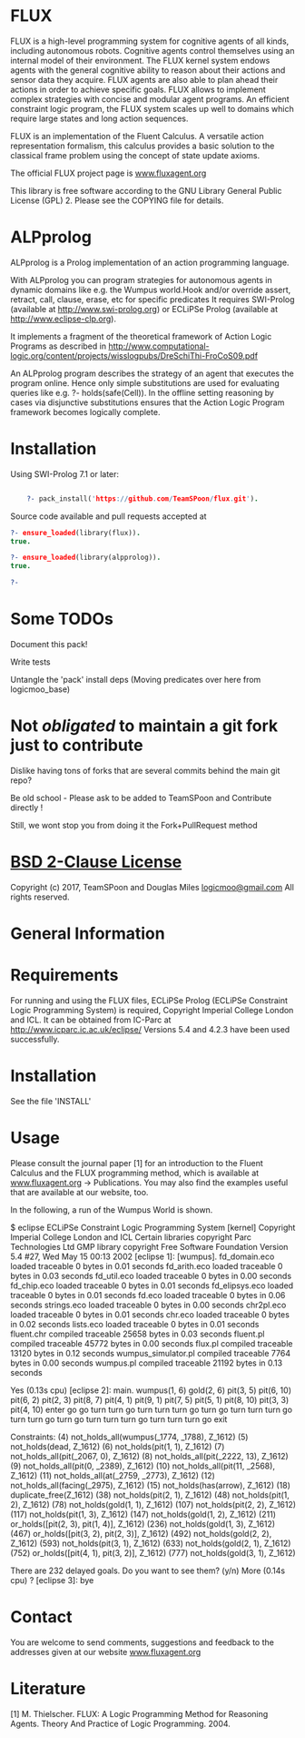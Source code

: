 # FLUX

FLUX is a high-level programming system for cognitive agents of all
kinds, including autonomous robots. Cognitive agents control themselves
using an internal model of their environment. The FLUX kernel system
endows agents with the general cognitive ability to reason about their
actions and sensor data they acquire. FLUX agents are also able to plan
ahead their actions in order to achieve specific goals. FLUX allows to
implement complex strategies with concise and modular agent programs. An
efficient constraint logic program, the FLUX system scales up well to
domains which require large states and long action sequences.

FLUX is an implementation of the Fluent Calculus. A versatile action
representation formalism, this calculus provides a basic solution to
the classical frame problem using the concept of state update axioms.

The official FLUX project page is www.fluxagent.org

This library is free software according to the GNU Library General Public
License (GPL) 2. Please see the COPYING file for details.

# ALPprolog 

ALPprolog is a Prolog implementation of an action programming language.

With ALPprolog you can program strategies for autonomous agents in dynamic domains like e.g. the Wumpus world.Hook and/or override assert, retract, call, clause, erase, etc for specific predicates
It requires SWI-Prolog (available at http://www.swi-prolog.org) or ECLiPSe Prolog (available at http://www.eclipse-clp.org).

It implements a fragment of the theoretical framework of Action Logic Programs
as described in http://www.computational-logic.org/content/projects/wisslogpubs/DreSchiThi-FroCoS09.pdf

An ALPprolog program describes the strategy of an agent that executes the program
online. Hence only simple substitutions are used for evaluating queries like
e.g. ?- holds(safe(Cell)). In the offline setting reasoning by cases via
disjunctive substitutions ensures that the Action Logic Program framework
becomes logically complete.

# Installation

Using SWI-Prolog 7.1 or later:

```prolog

    ?- pack_install('https://github.com/TeamSPoon/flux.git').

```

Source code available and pull requests accepted at


```prolog
?- ensure_loaded(library(flux)).
true.

?- ensure_loaded(library(alpprolog)).
true.

?- 

```


# Some TODOs

Document this pack!

Write tests

Untangle the 'pack' install deps 
(Moving predicates over here from logicmoo_base)


# Not _obligated_ to maintain a git fork just to contribute

Dislike having tons of forks that are several commits behind the main git repo?

Be old school - Please ask to be added to TeamSPoon and Contribute directly !

Still, we wont stop you from doing it the Fork+PullRequest method

# [BSD 2-Clause License](LICENSE.md)

Copyright (c) 2017, 
TeamSPoon and Douglas Miles <logicmoo@gmail.com> 
All rights reserved.

General Information
===================


Requirements
============

For running and using the FLUX files, ECLiPSe Prolog (ECLiPSe
Constraint Logic Programming System) is required, Copyright
Imperial College London and ICL. It can be obtained from IC-Parc at
http://www.icparc.ic.ac.uk/eclipse/
Versions 5.4 and 4.2.3 have been used successfully.


Installation
============

See the file 'INSTALL'


Usage
=====

Please consult the journal paper [1] for an introduction to the
Fluent Calculus and the FLUX programming method, which is available
at www.fluxagent.org -> Publications.  You may also find the examples
useful that are available at our website, too.

In the following, a run of the Wumpus World is shown.

$ eclipse
ECLiPSe Constraint Logic Programming System [kernel]
Copyright Imperial College London and ICL
Certain libraries copyright Parc Technologies Ltd
GMP library copyright Free Software Foundation
Version 5.4 #27, Wed May 15 00:13 2002
[eclipse 1]: [wumpus].
fd_domain.eco loaded traceable 0 bytes in 0.01 seconds
fd_arith.eco loaded traceable 0 bytes in 0.03 seconds
fd_util.eco loaded traceable 0 bytes in 0.00 seconds
fd_chip.eco loaded traceable 0 bytes in 0.01 seconds
fd_elipsys.eco loaded traceable 0 bytes in 0.01 seconds
fd.eco     loaded traceable 0 bytes in 0.06 seconds
strings.eco loaded traceable 0 bytes in 0.00 seconds
chr2pl.eco loaded traceable 0 bytes in 0.01 seconds
chr.eco    loaded traceable 0 bytes in 0.02 seconds
lists.eco  loaded traceable 0 bytes in 0.01 seconds
fluent.chr compiled traceable 25658 bytes in 0.03 seconds
fluent.pl  compiled traceable 45772 bytes in 0.00 seconds
flux.pl    compiled traceable 13120 bytes in 0.12 seconds
wumpus_simulator.pl compiled traceable 7764 bytes in 0.00 seconds
wumpus.pl  compiled traceable 21192 bytes in 0.13 seconds

Yes (0.13s cpu)
[eclipse 2]: main.
wumpus(1, 6)
gold(2, 6)
pit(3, 5)
pit(6, 10)
pit(6, 2)
pit(2, 3)
pit(8, 7)
pit(4, 1)
pit(9, 1)
pit(7, 5)
pit(5, 1)
pit(8, 10)
pit(3, 3)
pit(4, 10)
enter
go
go
turn
turn
go
turn
turn
turn
go
turn
go
turn
turn
turn
go
turn
turn
go
turn
go
turn
turn
turn
go
turn
turn
turn
go
exit

Constraints:
(4) not_holds_all(wumpus(_1774, _1788), Z_1612)
(5) not_holds(dead, Z_1612)
(6) not_holds(pit(1, 1), Z_1612)
(7) not_holds_all(pit(_2067, 0), Z_1612)
(8) not_holds_all(pit(_2222, 13), Z_1612)
(9) not_holds_all(pit(0, _2389), Z_1612)
(10) not_holds_all(pit(11, _2568), Z_1612)
(11) not_holds_all(at(_2759, _2773), Z_1612)
(12) not_holds_all(facing(_2975), Z_1612)
(15) not_holds(has(arrow), Z_1612)
(18) duplicate_free(Z_1612)
(38) not_holds(pit(2, 1), Z_1612)
(48) not_holds(pit(1, 2), Z_1612)
(78) not_holds(gold(1, 1), Z_1612)
(107) not_holds(pit(2, 2), Z_1612)
(117) not_holds(pit(1, 3), Z_1612)
(147) not_holds(gold(1, 2), Z_1612)
(211) or_holds([pit(2, 3), pit(1, 4)], Z_1612)
(236) not_holds(gold(1, 3), Z_1612)
(467) or_holds([pit(3, 2), pit(2, 3)], Z_1612)
(492) not_holds(gold(2, 2), Z_1612)
(593) not_holds(pit(3, 1), Z_1612)
(633) not_holds(gold(2, 1), Z_1612)
(752) or_holds([pit(4, 1), pit(3, 2)], Z_1612)
(777) not_holds(gold(3, 1), Z_1612)

There are 232 delayed goals. Do you want to see them? (y/n)
More (0.14s cpu) ?
[eclipse 3]:
bye


Contact
=======

You are welcome to send comments, suggestions and feedback to the
addresses given at our website www.fluxagent.org


Literature
==========

[1]  M. Thielscher.  FLUX: A Logic Programming Method for Reasoning
Agents.  Theory And Practice of Logic Programming.  2004.

